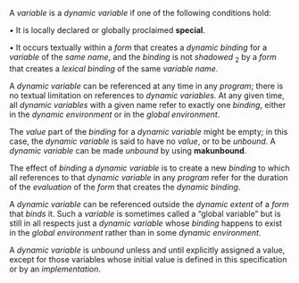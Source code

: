  



A *variable* is a *dynamic variable* if one of the following conditions hold: 



*•* It is locally declared or globally proclaimed **special**. 



*•* It occurs textually within a *form* that creates a *dynamic binding* for a *variable* of the *same name*, and the *binding* is not *shadowed* <sub>2</sub> by a *form* that creates a *lexical binding* of the same *variable name*. 



A *dynamic variable* can be referenced at any time in any *program*; there is no textual limitation on references to *dynamic variables*. At any given time, all *dynamic variables* with a given name refer to exactly one *binding*, either in the *dynamic environment* or in the *global environment*.  







The *value* part of the *binding* for a *dynamic variable* might be empty; in this case, the *dynamic variable* is said to have no *value*, or to be *unbound*. A *dynamic variable* can be made *unbound* by using **makunbound**. 



The effect of *binding* a *dynamic variable* is to create a new *binding* to which all references to that *dynamic variable* in any *program* refer for the duration of the *evaluation* of the *form* that creates the *dynamic binding*. 



A *dynamic variable* can be referenced outside the *dynamic extent* of a *form* that *binds* it. Such a *variable* is sometimes called a “global variable” but is still in all respects just a *dynamic variable* whose *binding* happens to exist in the *global environment* rather than in some *dynamic environment*. 



A *dynamic variable* is *unbound* unless and until explicitly assigned a value, except for those variables whose initial value is defined in this specification or by an *implementation*. 



